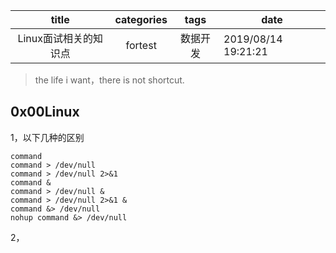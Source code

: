|         title         | categories |   tags   | date                |
| :-------------------: | :--------: | :------: | ------------------- |
| Linux面试相关的知识点 |  fortest   | 数据开发 | 2019/08/14 19:21:21 |

> the life i want，there is not shortcut.

## 0x00Linux

1，以下几种的区别

```
command
command > /dev/null
command > /dev/null 2>&1
command &
command > /dev/null &
command > /dev/null 2>&1 &
command &> /dev/null
nohup command &> /dev/null
```

2，